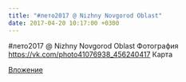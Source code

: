 ```yaml
---
title: "#лето2017 @ Nizhny Novgorod Oblast"
date: 2017-04-20 10:17:00 +0300
---
```


#лето2017 @ Nizhny Novgorod Oblast
Фотография
<a class="vk-attach" href="https://vk.com/photo41076938_456240417">https://vk.com/photo41076938_456240417</a>
Карта

<a class="vk-attach" href="https://vk.com/photo41076938_456240417">Вложение</a>
